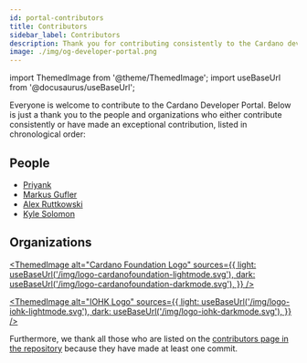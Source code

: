```yaml
---
id: portal-contributors
title: Contributors
sidebar_label: Contributors
description: Thank you for contributing consistently to the Cardano developer portal
image: ./img/og-developer-portal.png
---
```


import ThemedImage from '@theme/ThemedImage';
import useBaseUrl from '@docusaurus/useBaseUrl';

Everyone is welcome to contribute to the Cardano Developer Portal. Below is just a thank you to the people and organizations who either contribute consistently or have made an exceptional contribution, listed in chronological order:

## People

- [Priyank](https://github.com/rdlrt)
- [Markus Gufler](https://github.com/gufmar)
- [Alex Ruttkowski](https://github.com/ruttkowa)
- [Kyle Solomon](https://github.com/adosiawolf)

## Organizations

[<ThemedImage
alt="Cardano Foundation Logo"
sources={{
    light: useBaseUrl('/img/logo-cardanofoundation-lightmode.svg'),
    dark: useBaseUrl('/img/logo-cardanofoundation-darkmode.svg'),
  }}
/>](https://github.com/cardano-foundation)

[<ThemedImage
alt="IOHK Logo"
sources={{
    light: useBaseUrl('/img/logo-iohk-lightmode.svg'),
    dark: useBaseUrl('/img/logo-iohk-darkmode.svg'),
  }}
/>](https://github.com/input-output-hk)

Furthermore, we thank all those who are listed on the [contributors page in the repository](https://github.com/cardano-foundation/developer-portal/graphs/contributors) because they have made at least one commit.
